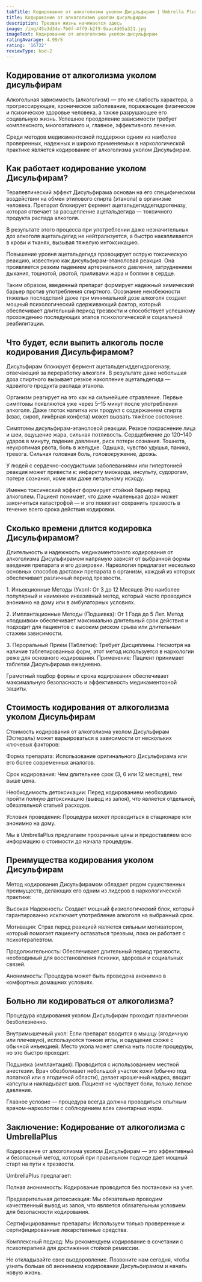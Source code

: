 ```yaml
---
tabTitle: Кодирование от алкоголизма уколом Дисульфирам | Umbrella Plus | От 2199 грн
title: Кодирование от алкоголизма уколом дисульфирам
description: Трезвая жизнь начинается здесь
image: /img/45a3d34e-7b6f-4ff9-b2f9-9aac4d65a321.jpg
imageText: Кодирование от алкоголизма уколом дисульфирам
ratingAvarage: 4.99/5
rating: '16722'
reviewType: kod-2
---
```


## Кодирование от алкоголизма уколом дисульфирам

Алкогольная зависимость (алкоголизм) — это не слабость характера, а прогрессирующее, хроническое заболевание, поражающее физическое и психическое здоровье человека, а также разрушающее его социальную жизнь. Успешное преодоление зависимости требует комплексного, многоэтапного и, главное, эффективного лечения.

Среди методов медикаментозной поддержки одним из наиболее проверенных, надежных и широко применяемых в наркологической практике является кодирование от алкоголизма уколом Дисульфирам.

## Как работает кодирование уколом Дисульфирам?

Терапевтический эффект Дисульфирама основан на его специфическом воздействии на обмен этилового спирта (этанола) в организме человека. Препарат блокирует фермент ацетальдегиддегидрогеназу, которая отвечает за расщепление ацетальдегида — токсичного продукта распада алкоголя.

В результате этого процесса при употреблении даже незначительных доз алкоголя ацетальдегид не нейтрализуется, а быстро накапливается в крови и тканях, вызывая тяжелую интоксикацию.

Повышение уровня ацетальдегида провоцирует острую токсическую реакцию, известную как дисульфирам-этаноловая реакция. Она проявляется резким падением артериального давления, затруднением дыхания, тошнотой, рвотой, приливами жара и болями в сердце.

Таким образом, введенный препарат формирует надежный химический барьер против употребления спиртного. Осознание неизбежности тяжелых последствий даже при минимальной дозе алкоголя создает мощный психологический сдерживающий фактор, который обеспечивает длительный период трезвости и способствует успешному прохождению последующих этапов психологической и социальной реабилитации.

## Что будет, если выпить алкоголь после кодирования Дисульфирамом?

Дисульфирам блокирует фермент ацетальдегиддегидрогеназу, отвечающий за переработку алкоголя. В результате даже небольшая доза спиртного вызывает резкое накопление ацетальдегида — ядовитого продукта распада этанола.

Организм реагирует на это как на сильнейшее отравление. Первые симптомы появляются уже через 5–15 минут после употребления алкоголя. Даже глоток напитка или продукт с содержанием спирта (квас, сироп, ликёрная конфета) может вызвать тяжёлое состояние.

Симптомы дисульфирам-этаноловой реакции. Резкое покраснение лица и шеи, ощущение жара, сильная потливость. Сердцебиение до 120–140 ударов в минуту, падение давления, риск потери сознания. Тошнота, неукротимая рвота, боль в желудке. Одышка, чувство удушья, паника, тревога. Сильная головная боль, головокружение, дрожь.

У людей с сердечно-сосудистыми заболеваниями или гипертонией реакция может привести к: инфаркту миокарда, инсульту, судорогам, потере сознания, коме или даже летальному исходу.

Именно токсический эффект формирует стойкий барьер перед алкоголем. Пациент понимает, что даже «маленькая доза» может закончиться катастрофой — и это помогает сохранить трезвость в течение всего срока действия кодировки. 

## Сколько времени длится кодировка Дисульфирамом?

Длительность и надежность медикаментозного кодирования от алкоголизма Дисульфирамом напрямую зависят от выбранной формы введения препарата и его дозировки. Наркология предлагает несколько основных способов доставки препарата в организм, каждый из которых обеспечивает различный период трезвости.

1\. Инъекционные Методы (Укол): От 3 до 12 Месяцев Это наиболее популярный и наименее инвазивный метод, который часто проводится анонимно на дому или в амбулаторных условиях.

2\. Имплантационные Методы (Подшивка): От 1 Года до 5 Лет. Метод «подшивки» обеспечивает максимально длительный срок действия и подходит для пациентов с высоким риском срыва или длительным стажем зависимости.

3\. Пероральный Прием (Таблетки): Требует Дисциплины. Несмотря на наличие таблетированных форм, этот метод используется в наркологии реже для основного кодирования. Применение: Пациент принимает таблетки Дисульфирама ежедневно.

Грамотный подбор формы и срока кодирования обеспечивает максимальную безопасность и эффективность медикаментозной защиты.

## Стоимость кодирования от алкоголизма уколом Дисульфирам

Стоимость кодирования от алкоголизма уколом Дисульфирам (Эспераль) может варьироваться в зависимости от нескольких ключевых факторов:

Форма препарата: Использование оригинального Дисульфирама или его более современных аналогов.

Срок кодирования: Чем длительнее срок (3, 6 или 12 месяцев), тем выше цена.

Необходимость детоксикации: Перед кодированием необходимо пройти полную детоксикацию (вывод из запоя), что является отдельной, обязательной статьей расходов.

Условия проведения: Процедура может проводиться в стационаре или анонимно на дому.

Мы в UmbrellaPlus предлагаем прозрачные цены и предоставляем всю информацию о стоимости до начала процедуры.

## Преимущества кодирования уколом Дисульфирам

Метод кодирования Дисульфирамом обладает рядом существенных преимуществ, делающих его одним из лидеров в наркологической практике:

Высокая Надежность: Создает мощный физиологический блок, который гарантированно исключает употребление алкоголя на выбранный срок.

Мотивация: Страх перед реакцией является сильным мотиватором, который помогает пациенту оставаться трезвым, пока он работает с психотерапевтом.

Продолжительность: Обеспечивает длительный период трезвости, необходимый для восстановления психики, здоровья и социальных связей.

Анонимность: Процедура может быть проведена анонимно в комфортных домашних условиях.

## Больно ли кодироваться от алкоголизма?

Процедура кодирования уколом Дисульфирам проходит практически безболезненно.

Внутримышечный укол: Если препарат вводится в мышцу (ягодичную или плечевую), используются тонкие иглы, и ощущение схоже с обычной инъекцией. Место укола может слегка ныть после процедуры, но это быстро проходит.

Подшивка (имплантация): Проводится с использованием местной анестезии. Врач обезболивает небольшой участок кожи (обычно под лопаткой или в ягодичной области), делает крошечный надрез, вводит капсулы и накладывает шов. Пациент не чувствует боли, только легкое давление.

Главное условие — процедура всегда должна проводиться опытным врачом-наркологом с соблюдением всех санитарных норм.

## Заключение: Кодирование от алкоголизма с UmbrellaPlus

Кодирование от алкоголизма уколом Дисульфирам — это эффективный и безопасный метод, который при правильном подходе дает мощный старт на пути к трезвости.

UmbrellaPlus предлагает:

Полная анонимность: Кодирование проводится без постановки на учет.

Предварительная детоксикация: Мы обязательно проводим качественный вывод из запоя, что является обязательным условием для безопасности кодирования.

Сертифицированные препараты: Используем только проверенные и сертифицированные лекарственные средства.

Комплексный подход: Мы рекомендуем кодирование в сочетании с психотерапией для достижения стойкой ремиссии.

Не откладывайте свое выздоровление. Позвоните нам сегодня, чтобы узнать больше об анонимном кодировании Дисульфирамом и начать новую жизнь.
